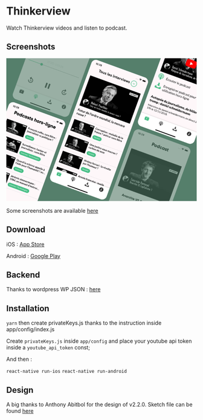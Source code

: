 # Thinkerview

Watch Thinkerview videos and listen to podcast.

## Screenshots

![screenshots](https://github.com/PierreBresson/Thinkerview/blob/master/preview.png)

Some screenshots are available [here](https://github.com/PierreBresson/thinkerview/tree/master/screenshots)

## Download

iOS : [App Store](https://itunes.apple.com/us/app/thinkerview/id1406076265?ls=1&mt=8)

Android : [Google Play](https://play.google.com/store/apps/details?id=com.thinkerview)

## Backend

Thanks to wordpress WP JSON : [here](http://thinkerview.com/wp-json/wp/v2/)

## Installation

`yarn` then create privateKeys.js thanks to the instruction inside app/config/index.js

Create `privateKeys.js` inside `app/config` and place your youtube api token inside a `youtube_api_token` const;

And then :

`react-native run-ios`
`react-native run-android`

## Design

A big thanks to Anthony Abitbol for the design of v2.2.0. Sketch file can be found [here](https://github.com/PierreBresson/thinkerview/tree/master/design)
